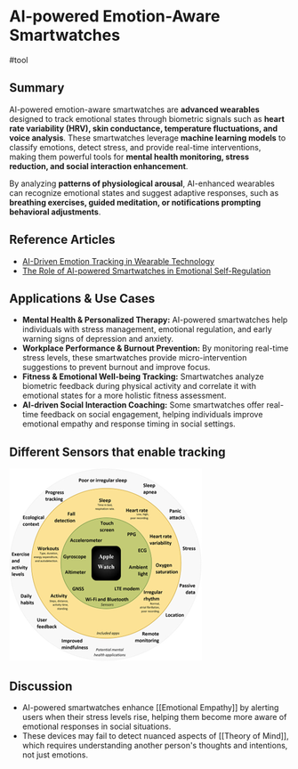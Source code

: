 # AI-powered Emotion-Aware Smartwatches
#tool
## Summary

AI-powered emotion-aware smartwatches are **advanced wearables** designed to track emotional states through biometric signals such as **heart rate variability (HRV), skin conductance, temperature fluctuations, and voice analysis**. These smartwatches leverage **machine learning models** to classify emotions, detect stress, and provide real-time interventions, making them powerful tools for **mental health monitoring, stress reduction, and social interaction enhancement**.

By analyzing **patterns of physiological arousal**, AI-enhanced wearables can recognize emotional states and suggest adaptive responses, such as **breathing exercises, guided meditation, or notifications prompting behavioral adjustments**.

## Reference Articles

- [AI-Driven Emotion Tracking in Wearable Technology](https://pmc.ncbi.nlm.nih.gov/articles/PMC9494213/)
- [The Role of AI-powered Smartwatches in Emotional Self-Regulation](https://arxiv.org/abs/2309.11097/)

## Applications & Use Cases

- **Mental Health & Personalized Therapy:** AI-powered smartwatches help individuals with stress management, emotional regulation, and early warning signs of depression and anxiety.
- **Workplace Performance & Burnout Prevention:** By monitoring real-time stress levels, these smartwatches provide micro-intervention suggestions to prevent burnout and improve focus.
- **Fitness & Emotional Well-being Tracking:** Smartwatches analyze biometric feedback during physical activity and correlate it with emotional states for a more holistic fitness assessment.
- **AI-driven Social Interaction Coaching:** Some smartwatches offer real-time feedback on social engagement, helping individuals improve emotional empathy and response timing in social settings.


## Different Sensors that enable tracking
![Smart-Watch Sensors](sensors.png)

## Discussion

- AI-powered smartwatches enhance [[Emotional Empathy]] by alerting users when their stress levels rise, helping them become more aware of emotional responses in social situations.
- These devices may fail to detect nuanced aspects of [[Theory of Mind]], which requires understanding another person's thoughts and intentions, not just emotions.
